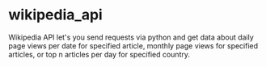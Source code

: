 # wikipedia_api
Wikipedia API let's you send requests via python and get data about daily page views per date for specified article, monthly page views for specified articles, or top n articles per day for specified country.
